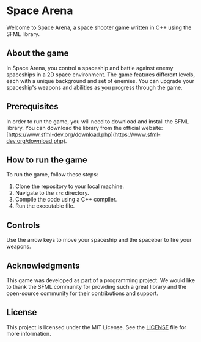 # Space Arena

Welcome to Space Arena, a space shooter game written in C++ using the SFML library.

## About the game

In Space Arena, you control a spaceship and battle against enemy spaceships in a 2D space environment. The game features different levels, each with a unique background and set of enemies. You can upgrade your spaceship's weapons and abilities as you progress through the game.

## Prerequisites

In order to run the game, you will need to download and install the SFML library. You can download the library from the official website: [https://www.sfml-dev.org/download.php](https://www.sfml-dev.org/download.php).

## How to run the game

To run the game, follow these steps:

1. Clone the repository to your local machine.
2. Navigate to the `src` directory.
3. Compile the code using a C++ compiler.
4. Run the executable file.

## Controls

Use the arrow keys to move your spaceship and the spacebar to fire your weapons.

## Acknowledgments

This game was developed as part of a programming project. We would like to thank the SFML community for providing such a great library and the open-source community for their contributions and support.

## License

This project is licensed under the MIT License. See the [LICENSE](LICENSE) file for more information.

